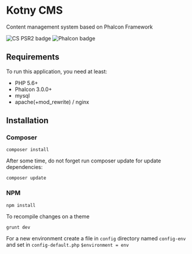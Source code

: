 Kotny CMS
==============
Content management system based on Phalcon Framework

![CS PSR2 badge](https://img.shields.io/badge/CS-PSR%202-orange.svg)
![Phalcon badge](https://img.shields.io/badge/Phalcon-v3.x-green.svg)

Requirements
------------
To run this application, you need at least:
- PHP 5.6+
- Phalcon 3.0.0+
- mysql
- apache(+mod_rewrite) / nginx

## Installation

### Composer
```
composer install
```

After some time, do not forget run composer update for update dependencies:
```
composer update
```

### NPM
```
npm install
```

To recompile changes on a theme
```
grunt dev
```


For a new environment create a file in `config` directory named `config-env` and set in `config-default.php` `$environment = env`